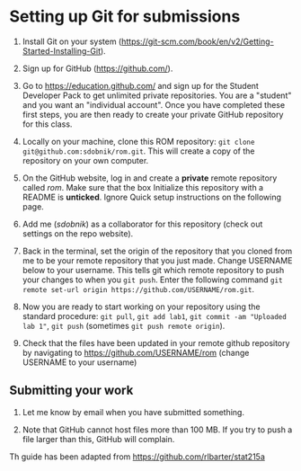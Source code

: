 # Setting up Git for submissions


1. Install Git on your system (https://git-scm.com/book/en/v2/Getting-Started-Installing-Git).

1. Sign up for GitHub (https://github.com/).

1. Go to https://education.github.com/ and sign up for the Student Developer Pack to get unlimited private repositories. You are a "student" and you want an "individual account". Once you have completed these first steps, you are then ready to create your private GitHub repository for this class.

1. Locally on your machine, clone this ROM repository: `git clone git@github.com:sdobnik/rom.git`. This will create a copy of the repository on your own computer.

1. On the GitHub website, log in and create a **private** remote repository called *rom*. Make sure that the box Initialize this repository with a README is **unticked**. Ignore Quick setup instructions on the following page.

1. Add me (*sdobnik*) as a collaborator for this repository (check out settings on the repo website).

1. Back in the terminal, set the origin of the repository that you cloned from me to be your remote repository that you just made. Change USERNAME below to your username. This tells git which remote repository to push your changes to when you `git push`. Enter the following command `git remote set-url origin https://github.com/USERNAME/rom.git`.

1. Now you are ready to start working on your repository using the standard procedure: `git pull`, `git add lab1`, `git commit -am "Uploaded lab 1"`, `git push` (sometimes `git push remote origin`).

1. Check that the files have been updated in your remote github repository by navigating to https://github.com/USERNAME/rom (change USERNAME to your username)



## Submitting your work

1. Let me know by email when you have submitted something.

1. Note that GitHub cannot host files more than 100 MB. If you try to push a file larger than this, GitHub will complain.


Th guide has been adapted from https://github.com/rlbarter/stat215a

